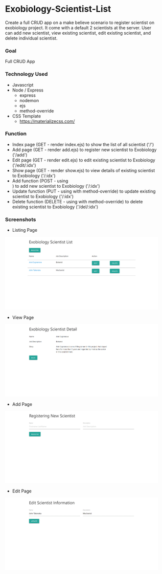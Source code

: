 # Exobiology-Scientist-List
Create a full CRUD app on a make believe scenario to register scientist on exobiology project.
It come with a default 2 scientists at the server.
User can add new scientist, view existing scientist, edit existing scientist, and delete individual scientist.

### Goal
Full CRUD App

### Technology Used
- Javascript
- Node / Express
  - express
  - nodemon
  - ejs
  - method-override
- CSS Template
  - https://materializecss.com/

### Function
- Index page (GET - render index.ejs) to show the list of all scientist ('/')
- Add page (GET - render add.ejs) to register new scientist to Exobiology ('/add')
- Edit page (GET - render edit.ejs) to edit existing scientist to Exobiology ('/edit/:idx')
- Show page (GET - render show.ejs) to view details of existing scientist to Exobiology ('/:idx')
- Add function (POST - using <form>) to add new scientist to Exobiology ('/:idx')
- Update function (PUT - using <form> with method-override) to update existing scientist to Exobiology ('/:idx')
- Delete function (DELETE - using <form> with method-override) to delete existing scientist to Exobiology ('/del/:idx')

### Screenshots
- Listing Page
<img src="https://github.com/lyyyn/Exobiology-Scientist-List/blob/master/screenshots/scientist_listing.GIF" width="500px"/>

- View Page
<img src="https://github.com/lyyyn/Exobiology-Scientist-List/blob/master/screenshots/scientist_view.GIF" width="500px"/>

- Add Page
<img src="https://github.com/lyyyn/Exobiology-Scientist-List/blob/master/screenshots/scientist_add.GIF" width="500px"/>

- Edit Page
<img src="https://github.com/lyyyn/Exobiology-Scientist-List/blob/master/screenshots/scientist_edit.GIF" width="500px"/>